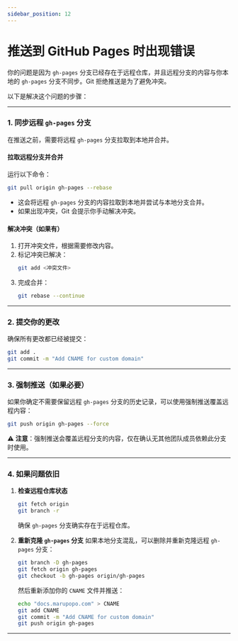 ```yaml
---
sidebar_position: 12
---
```


# 推送到 GitHub Pages 时出现错误


你的问题是因为 `gh-pages` 分支已经存在于远程仓库，并且远程分支的内容与你本地的 `gh-pages` 分支不同步。Git 拒绝推送是为了避免冲突。

以下是解决这个问题的步骤：

---

### **1. 同步远程 `gh-pages` 分支**

在推送之前，需要将远程 `gh-pages` 分支拉取到本地并合并。

#### **拉取远程分支并合并**
运行以下命令：
```bash
git pull origin gh-pages --rebase
```

- 这会将远程 `gh-pages` 分支的内容拉取到本地并尝试与本地分支合并。
- 如果出现冲突，Git 会提示你手动解决冲突。

#### **解决冲突（如果有）**
1. 打开冲突文件，根据需要修改内容。
2. 标记冲突已解决：
   ```bash
   git add <冲突文件>
   ```
3. 完成合并：
   ```bash
   git rebase --continue
   ```

---

### **2. 提交你的更改**

确保所有更改都已经被提交：
```bash
git add .
git commit -m "Add CNAME for custom domain"
```

---

### **3. 强制推送（如果必要）**

如果你确定不需要保留远程 `gh-pages` 分支的历史记录，可以使用强制推送覆盖远程内容：
```bash
git push origin gh-pages --force
```

⚠️ **注意**：强制推送会覆盖远程分支的内容，仅在确认无其他团队成员依赖此分支时使用。

---

### **4. 如果问题依旧**

1. **检查远程仓库状态**
   ```bash
   git fetch origin
   git branch -r
   ```
   确保 `gh-pages` 分支确实存在于远程仓库。

2. **重新克隆 `gh-pages` 分支**
   如果本地分支混乱，可以删除并重新克隆远程 `gh-pages` 分支：
   ```bash
   git branch -D gh-pages
   git fetch origin gh-pages
   git checkout -b gh-pages origin/gh-pages
   ```

   然后重新添加你的 `CNAME` 文件并推送：
   ```bash
   echo "docs.marupopo.com" > CNAME
   git add CNAME
   git commit -m "Add CNAME for custom domain"
   git push origin gh-pages
   ```

---

